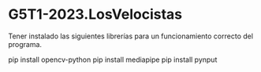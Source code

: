 # G5T1-2023.LosVelocistas

Tener instalado las siguientes librerías para un funcionamiento correcto del programa.

pip install opencv-python
pip install mediapipe
pip install pynput


